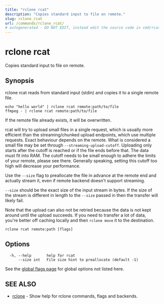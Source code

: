 ```yaml
---
title: "rclone rcat"
description: "Copies standard input to file on remote."
slug: rclone_rcat
url: /commands/rclone_rcat/
# autogenerated - DO NOT EDIT, instead edit the source code in cmd/rcat/ and as part of making a release run "make commanddocs"
---
```

# rclone rcat

Copies standard input to file on remote.

## Synopsis


rclone rcat reads from standard input (stdin) and copies it to a
single remote file.

    echo "hello world" | rclone rcat remote:path/to/file
    ffmpeg - | rclone rcat remote:path/to/file

If the remote file already exists, it will be overwritten.

rcat will try to upload small files in a single request, which is
usually more efficient than the streaming/chunked upload endpoints,
which use multiple requests. Exact behaviour depends on the remote.
What is considered a small file may be set through
`--streaming-upload-cutoff`. Uploading only starts after
the cutoff is reached or if the file ends before that. The data
must fit into RAM. The cutoff needs to be small enough to adhere
the limits of your remote, please see there. Generally speaking,
setting this cutoff too high will decrease your performance.

Use the `--size` flag to preallocate the file in advance at the remote end
and actually stream it, even if remote backend doesn't support streaming.

`--size` should be the exact size of the input stream in bytes. If the
size of the stream is different in length to the `--size` passed in
then the transfer will likely fail.

Note that the upload can also not be retried because the data is
not kept around until the upload succeeds. If you need to transfer
a lot of data, you're better off caching locally and then
`rclone move` it to the destination.

```
rclone rcat remote:path [flags]
```

## Options

```
  -h, --help       help for rcat
      --size int   File size hint to preallocate (default -1)
```

See the [global flags page](/flags/) for global options not listed here.

## SEE ALSO

* [rclone](/commands/rclone/)	 - Show help for rclone commands, flags and backends.


